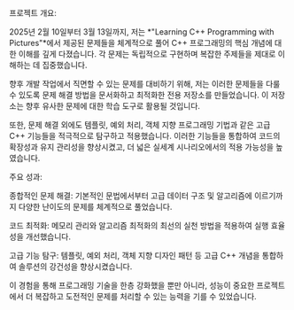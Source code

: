 프로젝트 개요:

2025년 2월 10일부터 3월 13일까지, 저는 *"Learning C++ Programming with Pictures"*에서 제공된 문제들을 체계적으로 풀어 C++ 프로그래밍의 핵심 개념에 대한 이해를 깊게 다졌습니다. 각 문제는 독립적으로 구현하며 복잡한 주제들을 제대로 이해하는 데 집중했습니다.

향후 개발 작업에서 직면할 수 있는 문제를 대비하기 위해, 저는 이러한 문제들을 다룰 수 있도록 문제 해결 방법을 문서화하고 최적화한 전용 저장소를 만들었습니다. 이 저장소는 향후 유사한 문제에 대한 학습 도구로 활용될 것입니다.

또한, 문제 해결 외에도 템플릿, 예외 처리, 객체 지향 프로그래밍 기법과 같은 고급 C++ 기능들을 적극적으로 탐구하고 적용했습니다. 이러한 기능들을 통합하여 코드의 확장성과 유지 관리성을 향상시켰고, 더 넓은 실세계 시나리오에서의 적용 가능성을 높였습니다.

주요 성과:

종합적인 문제 해결: 기본적인 문법에서부터 고급 데이터 구조 및 알고리즘에 이르기까지 다양한 난이도의 문제를 체계적으로 풀었습니다.

코드 최적화: 메모리 관리와 알고리즘 최적화의 최선의 실천 방법을 적용하여 실행 효율성을 개선했습니다.

고급 기능 탐구: 템플릿, 예외 처리, 객체 지향 디자인 패턴 등 고급 C++ 개념을 통합하여 솔루션의 강건성을 향상시켰습니다.

이 경험을 통해 프로그래밍 기술을 한층 강화했을 뿐만 아니라, 성능이 중요한 프로젝트에서 더 복잡하고 도전적인 문제를 처리할 수 있는 능력을 기를 수 있었습니다.

